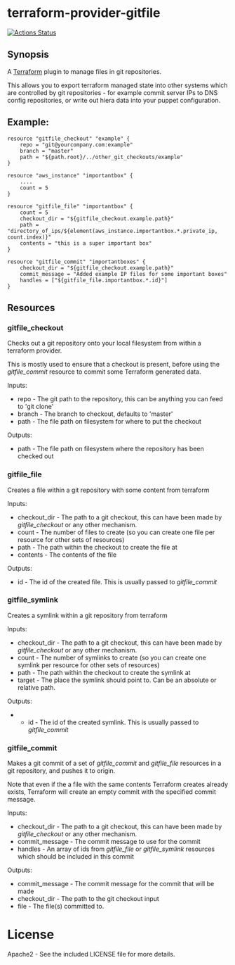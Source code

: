 # terraform-provider-gitfile

[![Actions Status](https://github.com/ilya-lesikov/terraform-provider-gitfile/workflows/release/badge.svg)](https://github.com/ilya-lesikov/terraform-provider-gitfile/actions)

## Synopsis

A [Terraform](http://terraform.io) plugin to manage files in git repositories.

This allows you to export terraform managed state into other systems which are controlled
by git repositories - for example commit server IPs to DNS config repositories,
or write out hiera data into your puppet configuration.

## Example:


    resource "gitfile_checkout" "example" {
        repo = "git@yourcompany.com:example"
        branch = "master"
        path = "${path.root}/../other_git_checkouts/example"
    }

    resource "aws_instance" "importantbox" {
        ....
        count = 5
    }

    resource "gitfile_file" "importantbox" {
        count = 5
        checkout_dir = "${gitfile_checkout.example.path}"
        path = "directory_of_ips/${element(aws_instance.importantbox.*.private_ip, count.index)}"
        contents = "this is a super important box"
    }

    resource "gitfile_commit" "importantboxes" {
        checkout_dir = "${gitfile_checkout.example.path}"
        commit_message = "Added example IP files for some important boxes"
        handles = ["${gitfile_file.importantbox.*.id}"]
    }

## Resources

### gitfile_checkout

Checks out a git repository onto your local filesystem from within a terraform provider.

This is mostly used to ensure that a checkout is present, before using the _gitfile_commit_
resource to commit some Terraform generated data.

Inputs:

  - repo - The git path to the repository, this can be anything you can feed to 'git clone'
  - branch - The branch to checkout, defaults to 'master'
  - path - The file path on filesystem for where to put the checkout

Outputs:

  - path - The file path on filesystem where the repository has been checked out

### gitfile_file

Creates a file within a git repository with some content from terraform

Inputs:

  - checkout_dir - The path to a git checkout, this can have been made by _gitfile_checkout_ or any other mechanism.
  - count - The number of files to create (so you can create one file per resource for other sets of resources)
  - path - The path within the checkout to create the file at
  - contents - The contents of the file

Outputs:

  - id - The id of the created file. This is usually passed to _gitfile_commit_

### gitfile_symlink

Creates a symlink within a git repository from terraform

Inputs:

  - checkout_dir - The path to a git checkout, this can have been made by _gitfile_checkout_ or any other mechanism.
  - count - The number of symlinks to create (so you can create one symlink per resource for other sets of resources)
  - path - The path within the checkout to create the symlink at
  - target - The place the symlink should point to. Can be an absolute or relative path.

Outputs:

  - - id - The id of the created symlink. This is usually passed to _gitfile_commit_

### gitfile_commit

Makes a git commit of a set of _gitfile_commit_ and _gitfile_file_ resources in a git
repository, and pushes it to origin.

Note that even if the a file with the same contents Terraform creates already exists,
Terraform will create an empty commit with the specified commit message.

Inputs:

  - checkout_dir - The path to a git checkout, this can have been made by _gitfile_checkout_ or any other mechanism.
  - commit_message - The commit message to use for the commit
  - handles - An array of ids from _gitfile_file_ or _gitfile_symlink_ resources which should be included in this commit

Outputs:

  - commit_message - The commit message for the commit that will be made
  - checkout_dir - The path to the git checkout input
  - file - The file(s) committed to.

# License

Apache2 - See the included LICENSE file for more details.

